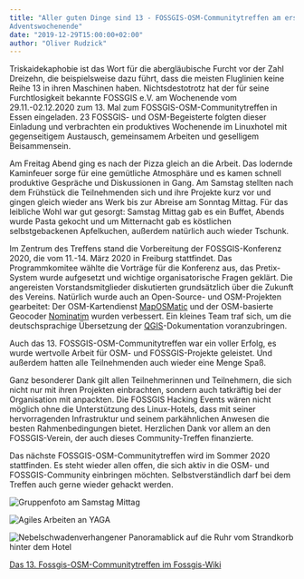 ```yaml
---
title: "Aller guten Dinge sind 13 - FOSSGIS-OSM-Communitytreffen am ersten
Adventswochenende"
date: "2019-12-29T15:00:00+02:00"
author: "Oliver Rudzick"
---
```

Triskaidekaphobie ist das Wort für die abergläubische Furcht vor der Zahl
Dreizehn, die beispielsweise dazu führt, dass die meisten Fluglinien keine
Reihe 13 in ihren Maschinen haben. Nichtsdestotrotz hat der für seine
Furchtlosigkeit bekannte FOSSGIS e.V. am Wochenende vom 29.11.-02.12.2020
zum 13. Mal zum FOSSGIS-OSM-Communitytreffen in Essen eingeladen. 23 FOSSGIS-
und OSM-Begeisterte folgten dieser Einladung und verbrachten ein
produktives Wochenende im Linuxhotel mit gegenseitigem Austausch,
gemeinsamem Arbeiten und geselligem Beisammensein.

Am Freitag Abend ging es
nach der Pizza gleich an die Arbeit. Das lodernde Kaminfeuer sorge für eine
gemütliche Atmosphäre und es kamen schnell produktive Gespräche und
Diskussionen in Gang. Am Samstag stellten nach dem Frühstück die Teilnehmenden
sich und ihre Projekte kurz vor und gingen gleich wieder ans Werk bis zur
Abreise am Sonntag Mittag. Für das leibliche Wohl war gut gesorgt:
Samstag Mittag gab es ein Buffet, Abends wurde Pasta gekocht und um
Mitternacht gab es köstlichen selbstgebackenen Apfelkuchen,
außerdem natürlich auch wieder Tschunk.

Im Zentrum des Treffens stand die Vorbereitung der FOSSGIS-Konferenz 2020,
die vom 11.-14. März 2020 in Freiburg stattfindet. Das Programmkomitee wählte
die Vorträge für die Konferenz aus, das Pretix-System wurde aufgesetzt und
wichtige organisatorische Fragen geklärt. Die angereisten Vorstandsmitglieder
diskutierten grundsätzlich über die Zukunft des Vereins. Natürlich wurde auch an
Open-Source- und OSM-Projekten gearbeitet: Der OSM-Kartendienst [MapOSMatic](https://maposmatic.osm-baustelle.de/) und der OSM-basierte Geocoder [Nominatim](http://nominatim.org/) wurden verbessert.
Ein kleines Team traf sich, um die deutschsprachige Übersetzung der
[QGIS](https://qgis.de/)-Dokumentation voranzubringen.

Auch das 13. FOSSGIS-OSM-Communitytreffen war ein voller Erfolg, es wurde
wertvolle Arbeit für OSM- und FOSSGIS-Projekte geleistet. Und außerdem
hatten alle Teilnehmenden auch wieder eine Menge Spaß.

Ganz besonderer Dank gilt allen Teilnehmerinnen und Teilnehmern, die sich
nicht nur mit ihren Projekten einbrachten, sondern auch tatkräftig bei der
Organisation mit anpackten. Die FOSSGIS Hacking Events wären nicht möglich
ohne die Unterstützung des Linux-Hotels, dass mit seiner hervorragenden
Infrastruktur und seinem parkähnlichen Anwesen die besten Rahmenbedingungen
bietet. Herzlichen Dank vor allem an den FOSSGIS-Verein, der auch dieses
Community-Treffen finanzierte.

Das nächste FOSSGIS-OSM-Communitytreffen wird im Sommer 2020 stattfinden.
Es steht wieder allen offen, die sich aktiv in die OSM- und FOSSGIS-Community
einbringen möchten. Selbstverständlich darf bei dem Treffen auch gerne wieder
gehackt werden.

![Gruppenfoto am Samstag Mittag](/news/images/2019-11-30_800px-Gruppenfoto_FOSSGIS_Hacking_Event_13.jpg)

![Agiles Arbeiten an YAGA](/news/images/2019-11-30_800px-Fossgis-Hackingevent-13_agiles_arbeiten.jpg)

![Nebelschwadenverhangener Panoramablick auf die Ruhr vom Strandkorb hinter dem Hotel](/news/images/2019-11-30_800px-Fossgis-Hackingevent-13_panorama.jpg)

[Das 13. Fossgis-OSM-Communitytreffen im Fossgis-Wiki](https://www.fossgis.de/wiki/FOSSGIS_Hacking_Event_2019_Nummer_13)

